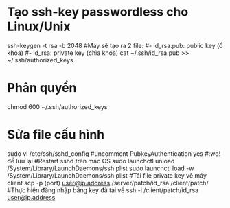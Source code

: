 # Tạo ssh-key passwordless cho Linux/Unix
ssh-keygen -t rsa -b 2048
#Máy sẽ tạo ra 2 file:
#- id_rsa.pub: public key (ổ khóa)
#- id_rsa: private key (chìa khóa)
cat ~/.ssh/id_rsa.pub >> ~/.ssh/authorized_keys
# Phân quyền
chmod 600 ~/.ssh/authorized_keys
# Sửa file cấu hình
sudo vi /etc/ssh/sshd_config
#uncomment PubkeyAuthentication yes
#:wq! để lưu lại
#Restart sshd trên mac OS
sudo launchctl unload /System/Library/LaunchDaemons/ssh.plist
sudo launchctl load -w /System/Library/LaunchDaemons/ssh.plist
#Tải file private key về máy client
scp -p (port) user@ip.address:/server/patch/id_rsa /client/patch/
#Thực hiện đăng nhập bằng key đã tải về
ssh -i /client/patch/id_rsa user@ip.address
